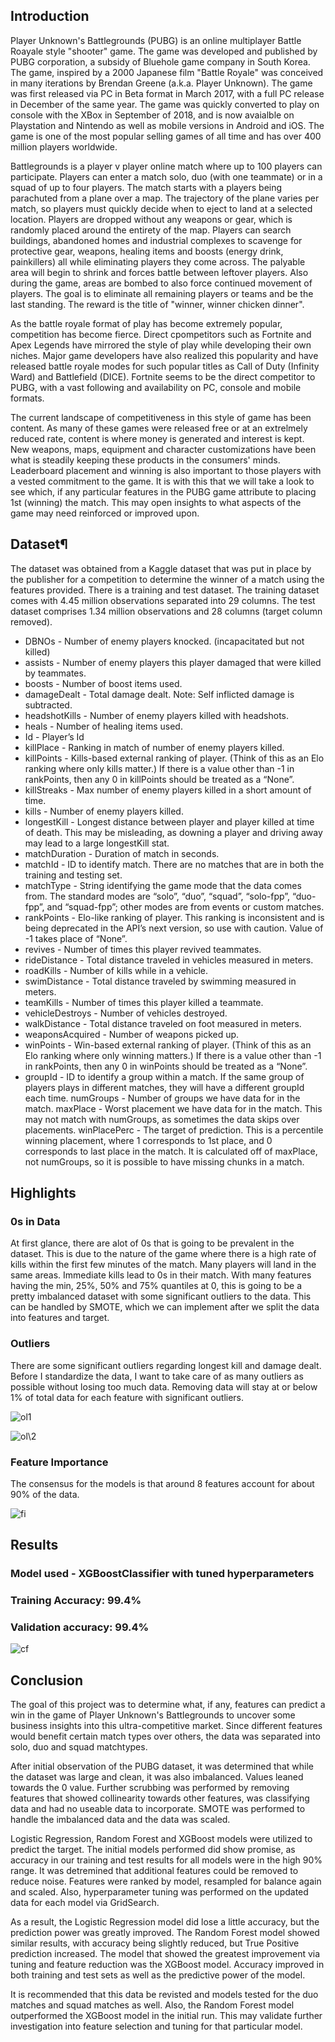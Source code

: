 ##  Introduction
Player Unknown's Battlegrounds (PUBG) is an online multiplayer Battle Roayale style "shooter" game. The game was developed and published by PUBG corporation, a subsidy of Bluehole game company in South Korea. The game, inspired by a 2000 Japanese film "Battle Royale" was conceived in many iterations by Brendan Greene (a.k.a. Player Unknown). The game was first released via PC in Beta format in March 2017, with a full PC release in December of the same year. The game was quickly converted to play on console with the XBox in September of 2018, and is now avaialble on Playstation and Nintendo as well as mobile versions in Android and iOS. The game is one of the most popular selling games of all time and has over 400 million players worldwide.

Battlegrounds is a player v player online match where up to 100 players can participate. Players can enter a match solo, duo (with one teammate) or in a squad of up to four players. The match starts with a players being parachuted from a plane over a map. The trajectory of the plane varies per match, so players must quickly decide when to eject to land at a selected location. Players are dropped without any weapons or gear, which is randomly placed around the entirety of the map. Players can search buildings, abandoned homes and industrial complexes to scavenge for protective gear, weapons, healing items and boosts (energy drink, painkillers) all while eliminating players they come across. The palyable area will begin to shrink and forces battle between leftover players. Also during the game, areas are bombed to also force continued movement of players. The goal is to eliminate all remaining players or teams and be the last standing. The reward is the title of "winner, winner chicken dinner".

As the battle royale format of play has become extremely popular, competition has become fierce. Direct cpompetitors such as Fortnite and Apex Legends have mirrored the style of play while developing their own niches. Major game developers have also realized this popularity and have released battle royale modes for such popular titles as Call of Duty (Infinity Ward) and Battlefield (DICE). Fortnite seems to be the direct competitor to PUBG, with a vast following and availability on PC, console and mobile formats.

The current landscape of competitiveness in this style of game has been content. As many of these games were released free or at an extrelmely reduced rate, content is where money is generated and interest is kept. New weapons, maps, equipment and character customizations have been what is steadily keeping these products in the consumers' minds. Leaderboard placement and winning is also important to those players with a vested commitment to the game. It is with this that we will take a look to see which, if any particular features in the PUBG game attribute to placing 1st (winning) the match. This may open insights to what aspects of the game may need reinforced or improved upon.

##  Dataset¶
The dataset was obtained from a Kaggle dataset that was put in place by the publisher for a competition to determine the winner of a match using the features provided. There is a training and test dataset. The training dataset comes with 4.45 million observations separated into 29 columns. The test dataset comprises 1.34 million observations and 28 columns (target column removed).


- DBNOs - Number of enemy players knocked. (incapacitated but not killed)
- assists - Number of enemy players this player damaged that were killed by teammates.
- boosts - Number of boost items used.
- damageDealt - Total damage dealt. Note: Self inflicted damage is subtracted.
- headshotKills - Number of enemy players killed with headshots.
- heals - Number of healing items used.
- Id - Player’s Id
- killPlace - Ranking in match of number of enemy players killed.
- killPoints - Kills-based external ranking of player. (Think of this as an Elo ranking where only kills matter.) If there is a value other than -1 in rankPoints, then any 0 in killPoints should be treated as a “None”.
- killStreaks - Max number of enemy players killed in a short amount of time.
- kills - Number of enemy players killed.
- longestKill - Longest distance between player and player killed at time of death. This may be misleading, as downing a player and driving away may lead to a large longestKill stat.
- matchDuration - Duration of match in seconds.
- matchId - ID to identify match. There are no matches that are in both the training and testing set.
- matchType - String identifying the game mode that the data comes from. The standard modes are “solo”, “duo”, “squad”, “solo-fpp”, “duo-fpp”, and “squad-fpp”; other modes are from events or custom matches.
- rankPoints - Elo-like ranking of player. This ranking is inconsistent and is being deprecated in the API’s next version, so use with caution. Value of -1 takes place of “None”.
- revives - Number of times this player revived teammates.
- rideDistance - Total distance traveled in vehicles measured in meters.
- roadKills - Number of kills while in a vehicle.
- swimDistance - Total distance traveled by swimming measured in meters.
- teamKills - Number of times this player killed a teammate.
- vehicleDestroys - Number of vehicles destroyed.
- walkDistance - Total distance traveled on foot measured in meters.
- weaponsAcquired - Number of weapons picked up.
- winPoints - Win-based external ranking of player. (Think of this as an Elo ranking where only winning matters.) If there is a value other than -1 in rankPoints, then any 0 in winPoints should be treated as a “None”.
- groupId - ID to identify a group within a match. If the same group of players plays in different matches, they will have a different groupId each time.
numGroups - Number of groups we have data for in the match.
maxPlace - Worst placement we have data for in the match. This may not match with numGroups, as sometimes the data skips over placements.
winPlacePerc - The target of prediction. This is a percentile winning placement, where 1 corresponds to 1st place, and 0 corresponds to last place in the match. It is calculated off of maxPlace, not numGroups, so it is possible to have missing chunks in a match.

## Highlights

### 0s in Data
At first glance, there are alot of 0s that is going to be prevalent in the dataset. This is due to the nature of the game where there is a high rate of kills within the first few minutes of the match. Many players will land in the same areas. Immediate kills lead to 0s in their match. With many features having the min, 25%, 50% and 75% quantiles at 0, this is going to be a pretty imbalanced dataset with some significant outliers to the data. This can be handled by SMOTE, which we can implement after we split the data into features and target.
### Outliers
There are some significant outliers regarding longest kill and damage dealt. Before I standardize the data, I want to take care of as many outliers as possible without losing too much data. Removing data will stay at or below 1% of total data for each feature with significant outliers.

![ol1](http://localhost:8889/tree/outliers1.png)

![ol\2](outliers2.png)

### Feature Importance
The consensus for the models is that around 8 features account for about 90% of the data.

![fi](feature_importance.png)

## Results

### Model used - XGBoostClassifier with tuned hyperparameters

### Training Accuracy: 99.4%
### Validation accuracy: 99.4%

![cf](confusion_matrix.png)

## Conclusion
The goal of this project was to determine what, if any, features can predict a win in the game of Player Unknown's Battlegrounds to uncover some business insights into this ultra-competitive market. Since different features would benefit certain match types over others, the data was separated into solo, duo and squad matchtypes.

After initial observation of the PUBG dataset, it was determined that while the dataset was large and clean, it was also imbalanced. Values leaned towards the 0 value. Further scrubbing was performed by removing features that showed collinearity towards other features, was classifying data and had no useable data to incorporate. SMOTE was performed to handle the imbalanced data and the data was scaled.

Logistic Regression, Random Forest and XGBoost models were utilized to predict the target. The initial models performed did show promise, as accuracy in our training and test results for all models were in the high 90% range. It was detremined that additional features could be removed to reduce noise. Features were ranked by model, resampled for balance again and scaled. Also, hyperparameter tuning was performed on the updated data for each model via GridSearch.

As a result, the Logistic Regression model did lose a little accuracy, but the prediction power was greatly improved. The Random Forest model showed similar results, with accuracy being slightly reduced, but True Positive prediction increased. The model that showed the greatest improvement via tuning and feature reduction was the XGBoost model. Accuracy improved in both training and test sets as well as the predictive power of the model.

It is recommended that this data be revisted and models tested for the duo matches and squad matches as well. Also, the Random Forest model outperformed the XGBoost model in the initial run. This may validate further investigation into feature selection and tuning for that particular model.
